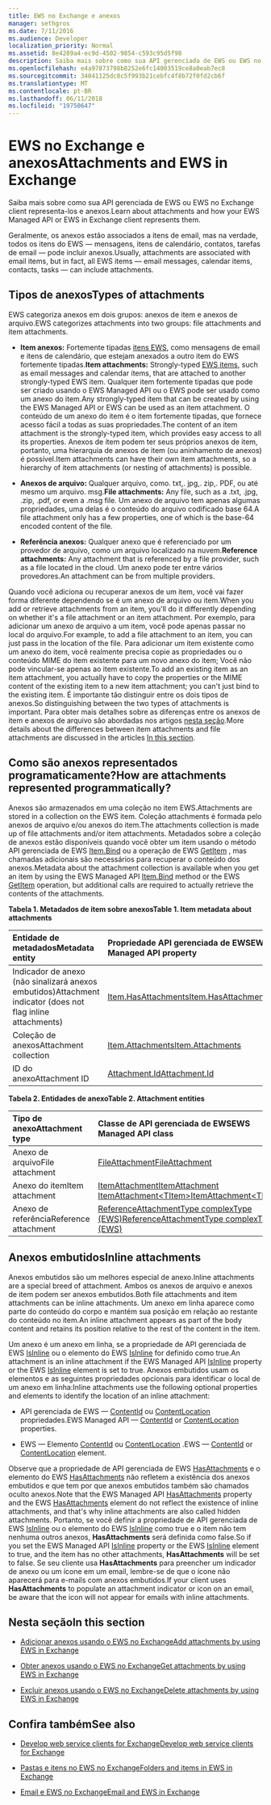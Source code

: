 ```yaml
---
title: EWS no Exchange e anexos
manager: sethgros
ms.date: 7/11/2016
ms.audience: Developer
localization_priority: Normal
ms.assetid: 8e4289a4-ec9d-4502-9854-c593c95d5f98
description: Saiba mais sobre como sua API gerenciada de EWS ou EWS no Exchange client representa-los e anexos.
ms.openlocfilehash: e4a97873798b8252e6fc14003519ce8a0eab7ec8
ms.sourcegitcommit: 34041125dc8c5f993b21cebfc4f8b72f0fd2cb6f
ms.translationtype: MT
ms.contentlocale: pt-BR
ms.lasthandoff: 06/11/2018
ms.locfileid: "19750647"
---
```

# <a name="attachments-and-ews-in-exchange"></a><span data-ttu-id="8ae43-103">EWS no Exchange e anexos</span><span class="sxs-lookup"><span data-stu-id="8ae43-103">Attachments and EWS in Exchange</span></span>

<span data-ttu-id="8ae43-104">Saiba mais sobre como sua API gerenciada de EWS ou EWS no Exchange client representa-los e anexos.</span><span class="sxs-lookup"><span data-stu-id="8ae43-104">Learn about attachments and how your EWS Managed API or EWS in Exchange client represents them.</span></span>
  
<span data-ttu-id="8ae43-105">Geralmente, os anexos estão associados a itens de email, mas na verdade, todos os itens do EWS — mensagens, itens de calendário, contatos, tarefas de email — pode incluir anexos.</span><span class="sxs-lookup"><span data-stu-id="8ae43-105">Usually, attachments are associated with email items, but in fact, all EWS items — email messages, calendar items, contacts, tasks — can include attachments.</span></span>
  
## <a name="types-of-attachments"></a><span data-ttu-id="8ae43-106">Tipos de anexos</span><span class="sxs-lookup"><span data-stu-id="8ae43-106">Types of attachments</span></span>

<span data-ttu-id="8ae43-107">EWS categoriza anexos em dois grupos: anexos de item e anexos de arquivo.</span><span class="sxs-lookup"><span data-stu-id="8ae43-107">EWS categorizes attachments into two groups: file attachments and item attachments.</span></span>
  
- <span data-ttu-id="8ae43-108">**Item anexos:** Fortemente tipadas [itens EWS](folders-and-items-in-ews-in-exchange.md), como mensagens de email e itens de calendário, que estejam anexados a outro item do EWS fortemente tipadas.</span><span class="sxs-lookup"><span data-stu-id="8ae43-108">**Item attachments:** Strongly-typed [EWS items](folders-and-items-in-ews-in-exchange.md), such as email messages and calendar items, that are attached to another strongly-typed EWS item.</span></span> <span data-ttu-id="8ae43-109">Qualquer item fortemente tipadas que pode ser criado usando o EWS Managed API ou o EWS pode ser usado como um anexo do item.</span><span class="sxs-lookup"><span data-stu-id="8ae43-109">Any strongly-typed item that can be created by using the EWS Managed API or EWS can be used as an item attachment.</span></span> <span data-ttu-id="8ae43-110">O conteúdo de um anexo do item é o item fortemente tipadas, que fornece acesso fácil a todas as suas propriedades.</span><span class="sxs-lookup"><span data-stu-id="8ae43-110">The content of an item attachment is the strongly-typed item, which provides easy access to all its properties.</span></span> <span data-ttu-id="8ae43-111">Anexos de item podem ter seus próprios anexos de item, portanto, uma hierarquia de anexos de item (ou aninhamento de anexos) é possível.</span><span class="sxs-lookup"><span data-stu-id="8ae43-111">Item attachments can have their own item attachments, so a hierarchy of item attachments (or nesting of attachments) is possible.</span></span>
    
- <span data-ttu-id="8ae43-112">**Anexos de arquivo:** Qualquer arquivo, como. txt,. jpg,. zip,. PDF, ou até mesmo um arquivo. msg.</span><span class="sxs-lookup"><span data-stu-id="8ae43-112">**File attachments:** Any file, such as a .txt, .jpg, .zip, .pdf, or even a .msg file.</span></span> <span data-ttu-id="8ae43-113">Um anexo de arquivo tem apenas algumas propriedades, uma delas é o conteúdo do arquivo codificado base 64.</span><span class="sxs-lookup"><span data-stu-id="8ae43-113">A file attachment only has a few properties, one of which is the base-64 encoded content of the file.</span></span> 
    
- <span data-ttu-id="8ae43-114">**Referência anexos:** Qualquer anexo que é referenciado por um provedor de arquivo, como um arquivo localizado na nuvem.</span><span class="sxs-lookup"><span data-stu-id="8ae43-114">**Reference attachments:** Any attachment that is referenced by a file provider, such as a file located in the cloud.</span></span> <span data-ttu-id="8ae43-115">Um anexo pode ter entre vários provedores.</span><span class="sxs-lookup"><span data-stu-id="8ae43-115">An attachment can be from multiple providers.</span></span> 
    
<span data-ttu-id="8ae43-116">Quando você adiciona ou recuperar anexos de um item, você vai fazer forma diferente dependendo se é um anexo de arquivo ou item.</span><span class="sxs-lookup"><span data-stu-id="8ae43-116">When you add or retrieve attachments from an item, you'll do it differently depending on whether it's a file attachment or an item attachment.</span></span> <span data-ttu-id="8ae43-117">Por exemplo, para adicionar um anexo de arquivo a um item, você pode apenas passar no local do arquivo.</span><span class="sxs-lookup"><span data-stu-id="8ae43-117">For example, to add a file attachment to an item, you can just pass in the location of the file.</span></span> <span data-ttu-id="8ae43-118">Para adicionar um item existente como um anexo do item, você realmente precisa copie as propriedades ou o conteúdo MIME do item existente para um novo anexo do item; Você não pode vincular-se apenas ao item existente.</span><span class="sxs-lookup"><span data-stu-id="8ae43-118">To add an existing item as an item attachment, you actually have to copy the properties or the MIME content of the existing item to a new item attachment; you can't just bind to the existing item.</span></span> <span data-ttu-id="8ae43-119">É importante tão distinguir entre os dois tipos de anexos.</span><span class="sxs-lookup"><span data-stu-id="8ae43-119">So distinguishing between the two types of attachments is important.</span></span> <span data-ttu-id="8ae43-120">Para obter mais detalhes sobre as diferenças entre os anexos de item e anexos de arquivo são abordadas nos artigos [nesta seção](#bk_inthissection).</span><span class="sxs-lookup"><span data-stu-id="8ae43-120">More details about the differences between item attachments and file attachments are discussed in the articles [In this section](#bk_inthissection).</span></span>
  
## <a name="how-are-attachments-represented-programmatically"></a><span data-ttu-id="8ae43-121">Como são anexos representados programaticamente?</span><span class="sxs-lookup"><span data-stu-id="8ae43-121">How are attachments represented programmatically?</span></span>

<span data-ttu-id="8ae43-122">Anexos são armazenados em uma coleção no item EWS.</span><span class="sxs-lookup"><span data-stu-id="8ae43-122">Attachments are stored in a collection on the EWS item.</span></span> <span data-ttu-id="8ae43-123">Coleção attachments é formada pelo anexos de arquivo e/ou anexos do item.</span><span class="sxs-lookup"><span data-stu-id="8ae43-123">The attachments collection is made up of file attachments and/or item attachments.</span></span> <span data-ttu-id="8ae43-124">Metadados sobre a coleção de anexos estão disponíveis quando você obter um item usando o método API gerenciada de EWS [Item.Bind](http://msdn.microsoft.com/en-us/library/microsoft.exchange.webservices.data.item.bind%28v=exchg.80%29.aspx) ou a operação de EWS [GetItem](http://msdn.microsoft.com/library/e3590b8b-c2a7-4dad-a014-6360197b68e4%28Office.15%29.aspx) , mas chamadas adicionais são necessários para recuperar o conteúdo dos anexos.</span><span class="sxs-lookup"><span data-stu-id="8ae43-124">Metadata about the attachment collection is available when you get an item by using the EWS Managed API [Item.Bind](http://msdn.microsoft.com/en-us/library/microsoft.exchange.webservices.data.item.bind%28v=exchg.80%29.aspx) method or the EWS [GetItem](http://msdn.microsoft.com/library/e3590b8b-c2a7-4dad-a014-6360197b68e4%28Office.15%29.aspx) operation, but additional calls are required to actually retrieve the contents of the attachments.</span></span> 
  
<span data-ttu-id="8ae43-125">**Tabela 1. Metadados de item sobre anexos**</span><span class="sxs-lookup"><span data-stu-id="8ae43-125">**Table 1. Item metadata about attachments**</span></span>

|<span data-ttu-id="8ae43-126">**Entidade de metadados**</span><span class="sxs-lookup"><span data-stu-id="8ae43-126">**Metadata entity**</span></span>|<span data-ttu-id="8ae43-127">**Propriedade API gerenciada de EWS**</span><span class="sxs-lookup"><span data-stu-id="8ae43-127">**EWS Managed API property**</span></span>|<span data-ttu-id="8ae43-128">**Elemento EWS**</span><span class="sxs-lookup"><span data-stu-id="8ae43-128">**EWS element**</span></span>|
|:-----|:-----|:-----|
|<span data-ttu-id="8ae43-129">Indicador de anexo (não sinalizará anexos embutidos)</span><span class="sxs-lookup"><span data-stu-id="8ae43-129">Attachment indicator (does not flag inline attachments)</span></span>  <br/> |[<span data-ttu-id="8ae43-130">Item.HasAttachments</span><span class="sxs-lookup"><span data-stu-id="8ae43-130">Item.HasAttachments</span></span>](http://msdn.microsoft.com/en-us/library/microsoft.exchange.webservices.data.item.hasattachments%28v=exchg.80%29.aspx) <br/> |[<span data-ttu-id="8ae43-131">HasAttachments</span><span class="sxs-lookup"><span data-stu-id="8ae43-131">HasAttachments</span></span>](http://msdn.microsoft.com/library/538b7a85-11d7-4daa-8458-09b540760e8b%28Office.15%29.aspx) <br/> |
|<span data-ttu-id="8ae43-132">Coleção de anexos</span><span class="sxs-lookup"><span data-stu-id="8ae43-132">Attachment collection</span></span>  <br/> |[<span data-ttu-id="8ae43-133">Item.Attachments</span><span class="sxs-lookup"><span data-stu-id="8ae43-133">Item.Attachments</span></span>](http://msdn.microsoft.com/en-us/library/microsoft.exchange.webservices.data.item.attachments%28v=exchg.80%29.aspx) <br/> |[<span data-ttu-id="8ae43-134">Anexos</span><span class="sxs-lookup"><span data-stu-id="8ae43-134">Attachments</span></span>](http://msdn.microsoft.com/library/b470e614-34bb-44f0-8790-7ddbdcbbd29d%28Office.15%29.aspx) <br/> |
|<span data-ttu-id="8ae43-135">ID do anexo</span><span class="sxs-lookup"><span data-stu-id="8ae43-135">Attachment ID</span></span>  <br/> |[<span data-ttu-id="8ae43-136">Attachment.Id</span><span class="sxs-lookup"><span data-stu-id="8ae43-136">Attachment.Id</span></span>](http://msdn.microsoft.com/en-us/library/microsoft.exchange.webservices.data.attachment.id%28v=exchg.80%29.aspx) <br/> |[<span data-ttu-id="8ae43-137">AttachmentId</span><span class="sxs-lookup"><span data-stu-id="8ae43-137">AttachmentId</span></span>](http://msdn.microsoft.com/library/55a5fd77-60d1-40fa-8144-770600cedc6a%28Office.15%29.aspx) <br/> |
   
<span data-ttu-id="8ae43-138">**Tabela 2. Entidades de anexo**</span><span class="sxs-lookup"><span data-stu-id="8ae43-138">**Table 2. Attachment entities**</span></span>

|<span data-ttu-id="8ae43-139">**Tipo de anexo**</span><span class="sxs-lookup"><span data-stu-id="8ae43-139">**Attachment type**</span></span>|<span data-ttu-id="8ae43-140">**Classe de API gerenciada de EWS**</span><span class="sxs-lookup"><span data-stu-id="8ae43-140">**EWS Managed API class**</span></span>|<span data-ttu-id="8ae43-141">**Elemento EWS**</span><span class="sxs-lookup"><span data-stu-id="8ae43-141">**EWS element**</span></span>|
|:-----|:-----|:-----|
|<span data-ttu-id="8ae43-142">Anexo de arquivo</span><span class="sxs-lookup"><span data-stu-id="8ae43-142">File attachment</span></span>  <br/> |[<span data-ttu-id="8ae43-143">FileAttachment</span><span class="sxs-lookup"><span data-stu-id="8ae43-143">FileAttachment</span></span>](http://msdn.microsoft.com/en-us/library/microsoft.exchange.webservices.data.fileattachment%28v=exchg.80%29.aspx) <br/> |[<span data-ttu-id="8ae43-144">FileAttachment</span><span class="sxs-lookup"><span data-stu-id="8ae43-144">FileAttachment</span></span>](http://msdn.microsoft.com/library/3ecea174-73d1-47fd-8917-6065cef1d565%28Office.15%29.aspx) <br/> |
|<span data-ttu-id="8ae43-145">Anexo do item</span><span class="sxs-lookup"><span data-stu-id="8ae43-145">Item attachment</span></span>  <br/> |[<span data-ttu-id="8ae43-146">ItemAttachment</span><span class="sxs-lookup"><span data-stu-id="8ae43-146">ItemAttachment</span></span>](http://msdn.microsoft.com/en-us/library/microsoft.exchange.webservices.data.itemattachment%28v=exchg.80%29.aspx) <br/> [<span data-ttu-id="8ae43-147">ItemAttachment\<TItem\></span><span class="sxs-lookup"><span data-stu-id="8ae43-147">ItemAttachment\<TItem\></span></span>](http://msdn.microsoft.com/en-us/library/dd635165%28v=exchg.80%29.aspx) <br/> |[<span data-ttu-id="8ae43-148">ItemAttachment</span><span class="sxs-lookup"><span data-stu-id="8ae43-148">ItemAttachment</span></span>](http://msdn.microsoft.com/library/089ee599-f45e-46f5-a18a-5cfb3d2851ff%28Office.15%29.aspx) <br/> |
|<span data-ttu-id="8ae43-149">Anexo de referência</span><span class="sxs-lookup"><span data-stu-id="8ae43-149">Reference attachment</span></span>  <br/> |[<span data-ttu-id="8ae43-150">ReferenceAttachmentType complexType (EWS)</span><span class="sxs-lookup"><span data-stu-id="8ae43-150">ReferenceAttachmentType complexType (EWS)</span></span>](http://msdn.microsoft.com/library/18bfa012-e903-d7f3-528a-31ccceb65463%28Office.15%29.aspx) <br/> |[<span data-ttu-id="8ae43-151">ReferenceAttachment</span><span class="sxs-lookup"><span data-stu-id="8ae43-151">ReferenceAttachment</span></span>](http://msdn.microsoft.com/library/b9bde862-6b75-4a81-8033-00a47be4dc2f%28Office.15%29.aspx) <br/> |
   
## <a name="inline-attachments"></a><span data-ttu-id="8ae43-152">Anexos embutidos</span><span class="sxs-lookup"><span data-stu-id="8ae43-152">Inline attachments</span></span>

<span data-ttu-id="8ae43-153">Anexos embutidos são um melhores especial de anexo.</span><span class="sxs-lookup"><span data-stu-id="8ae43-153">Inline attachments are a special breed of attachment.</span></span> <span data-ttu-id="8ae43-154">Ambos os anexos de arquivo e anexos de item podem ser anexos embutidos.</span><span class="sxs-lookup"><span data-stu-id="8ae43-154">Both file attachments and item attachments can be inline attachments.</span></span> <span data-ttu-id="8ae43-155">Um anexo em linha aparece como parte do conteúdo do corpo e mantém sua posição em relação ao restante do conteúdo no item.</span><span class="sxs-lookup"><span data-stu-id="8ae43-155">An inline attachment appears as part of the body content and retains its position relative to the rest of the content in the item.</span></span> 
  
<span data-ttu-id="8ae43-156">Um anexo é um anexo em linha, se a propriedade de API gerenciada de EWS [IsInline](http://msdn.microsoft.com/en-us/library/microsoft.exchange.webservices.data.attachment.isinline%28v=exchg.80%29.aspx) ou o elemento do EWS [IsInline](http://msdn.microsoft.com/library/5e7712c8-372a-4a16-be64-360c5ff3961a%28Office.15%29.aspx) for definido como true.</span><span class="sxs-lookup"><span data-stu-id="8ae43-156">An attachment is an inline attachment if the EWS Managed API [IsInline](http://msdn.microsoft.com/en-us/library/microsoft.exchange.webservices.data.attachment.isinline%28v=exchg.80%29.aspx) property or the EWS [IsInline](http://msdn.microsoft.com/library/5e7712c8-372a-4a16-be64-360c5ff3961a%28Office.15%29.aspx) element is set to true.</span></span> <span data-ttu-id="8ae43-157">Anexos embutidos usam os elementos e as seguintes propriedades opcionais para identificar o local de um anexo em linha:</span><span class="sxs-lookup"><span data-stu-id="8ae43-157">Inline attachments use the following optional properties and elements to identify the location of an inline attachment:</span></span> 
  
- <span data-ttu-id="8ae43-158">API gerenciada de EWS — [ContentId](http://msdn.microsoft.com/en-us/library/microsoft.exchange.webservices.data.attachment.contentid%28v=exchg.80%29.aspx) ou [ContentLocation](http://msdn.microsoft.com/en-us/library/microsoft.exchange.webservices.data.attachment.contentlocation%28v=exchg.80%29.aspx) propriedades.</span><span class="sxs-lookup"><span data-stu-id="8ae43-158">EWS Managed API — [ContentId](http://msdn.microsoft.com/en-us/library/microsoft.exchange.webservices.data.attachment.contentid%28v=exchg.80%29.aspx) or [ContentLocation](http://msdn.microsoft.com/en-us/library/microsoft.exchange.webservices.data.attachment.contentlocation%28v=exchg.80%29.aspx) properties.</span></span> 
    
- <span data-ttu-id="8ae43-159">EWS — Elemento [ContentId](http://msdn.microsoft.com/library/bc59100d-6079-414b-a6e0-7c15feaa3184%28Office.15%29.aspx) ou [ContentLocation](http://msdn.microsoft.com/library/d91cf587-24e3-4c13-8784-5ca29787cca7%28Office.15%29.aspx) .</span><span class="sxs-lookup"><span data-stu-id="8ae43-159">EWS — [ContentId](http://msdn.microsoft.com/library/bc59100d-6079-414b-a6e0-7c15feaa3184%28Office.15%29.aspx) or [ContentLocation](http://msdn.microsoft.com/library/d91cf587-24e3-4c13-8784-5ca29787cca7%28Office.15%29.aspx) element.</span></span> 
    
<span data-ttu-id="8ae43-160">Observe que a propriedade de API gerenciada de EWS [HasAttachments](http://msdn.microsoft.com/en-us/library/microsoft.exchange.webservices.data.item.hasattachments%28v=exchg.80%29.aspx) e o elemento do EWS [HasAttachments](http://msdn.microsoft.com/library/538b7a85-11d7-4daa-8458-09b540760e8b%28Office.15%29.aspx) não refletem a existência dos anexos embutidos e que tem por que anexos embutidos também são chamados oculto anexos.</span><span class="sxs-lookup"><span data-stu-id="8ae43-160">Note that the EWS Managed API [HasAttachments](http://msdn.microsoft.com/en-us/library/microsoft.exchange.webservices.data.item.hasattachments%28v=exchg.80%29.aspx) property and the EWS [HasAttachments](http://msdn.microsoft.com/library/538b7a85-11d7-4daa-8458-09b540760e8b%28Office.15%29.aspx) element do not reflect the existence of inline attachments, and that's why inline attachments are also called hidden attachments.</span></span> <span data-ttu-id="8ae43-161">Portanto, se você definir a propriedade de API gerenciada de EWS [IsInline](http://msdn.microsoft.com/en-us/library/microsoft.exchange.webservices.data.attachment.isinline%28v=exchg.80%29.aspx) ou o elemento do EWS [IsInline](http://msdn.microsoft.com/library/5e7712c8-372a-4a16-be64-360c5ff3961a%28Office.15%29.aspx) como true e o item não tem nenhuma outros anexos, **HasAttachments** será definida como false.</span><span class="sxs-lookup"><span data-stu-id="8ae43-161">So if you set the EWS Managed API [IsInline](http://msdn.microsoft.com/en-us/library/microsoft.exchange.webservices.data.attachment.isinline%28v=exchg.80%29.aspx) property or the EWS [IsInline](http://msdn.microsoft.com/library/5e7712c8-372a-4a16-be64-360c5ff3961a%28Office.15%29.aspx) element to true, and the item has no other attachments, **HasAttachments** will be set to false.</span></span> <span data-ttu-id="8ae43-162">Se seu cliente usa **HasAttachments** para preencher um indicador de anexo ou um ícone em um email, lembre-se de que o ícone não aparecerá para e-mails com anexos embutidos.</span><span class="sxs-lookup"><span data-stu-id="8ae43-162">If your client uses **HasAttachments** to populate an attachment indicator or icon on an email, be aware that the icon will not appear for emails with inline attachments.</span></span> 
  
## <a name="in-this-section"></a><span data-ttu-id="8ae43-163">Nesta seção</span><span class="sxs-lookup"><span data-stu-id="8ae43-163">In this section</span></span>
<span data-ttu-id="8ae43-164"><a name="bk_inthissection"> </a></span><span class="sxs-lookup"><span data-stu-id="8ae43-164"></span></span>

- [<span data-ttu-id="8ae43-165">Adicionar anexos usando o EWS no Exchange</span><span class="sxs-lookup"><span data-stu-id="8ae43-165">Add attachments by using EWS in Exchange</span></span>](how-to-add-attachments-by-using-ews-in-exchange.md)
    
- [<span data-ttu-id="8ae43-166">Obter anexos usando o EWS no Exchange</span><span class="sxs-lookup"><span data-stu-id="8ae43-166">Get attachments by using EWS in Exchange</span></span>](how-to-get-attachments-by-using-ews-in-exchange.md)
    
- [<span data-ttu-id="8ae43-167">Excluir anexos usando o EWS no Exchange</span><span class="sxs-lookup"><span data-stu-id="8ae43-167">Delete attachments by using EWS in Exchange</span></span>](how-to-delete-attachments-by-using-ews-in-exchange.md)
    
## <a name="see-also"></a><span data-ttu-id="8ae43-168">Confira também</span><span class="sxs-lookup"><span data-stu-id="8ae43-168">See also</span></span>
<span data-ttu-id="8ae43-169"><a name="bk_additionalresources"> </a></span><span class="sxs-lookup"><span data-stu-id="8ae43-169"></span></span>

- [<span data-ttu-id="8ae43-170">Develop web service clients for Exchange</span><span class="sxs-lookup"><span data-stu-id="8ae43-170">Develop web service clients for Exchange</span></span>](develop-web-service-clients-for-exchange.md)
    
- [<span data-ttu-id="8ae43-171">Pastas e itens no EWS no Exchange</span><span class="sxs-lookup"><span data-stu-id="8ae43-171">Folders and items in EWS in Exchange</span></span>](folders-and-items-in-ews-in-exchange.md)
    
- [<span data-ttu-id="8ae43-172">Email e EWS no Exchange</span><span class="sxs-lookup"><span data-stu-id="8ae43-172">Email and EWS in Exchange</span></span>](email-and-ews-in-exchange.md)
    

